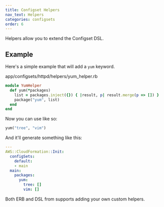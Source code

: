 ```yaml
---
title: Configset Helpers
nav_text: Helpers
categories: configsets
order: 6
---
```


Helpers allow you to extend the Configset DSL.

## Example

Here's a simple example that will add a `yum` keyword.

app/configsets/httpd/helpers/yum_helper.rb

```ruby
module YumHelper
  def yum(*packages)
    list = packages.inject({}) { |result, p| result.merge(p => []) }
    package("yum", list)
  end
end
```

Now you can use like so:

```ruby
yum("tree", "vim")
```

And it'll generate something like this:

```yaml
---
AWS::CloudFormation::Init:
  configSets:
    default:
    - main
  main:
    packages:
      yum:
        tree: []
        vim: []
```

Both ERB and DSL from supports adding your own custom helpers.


